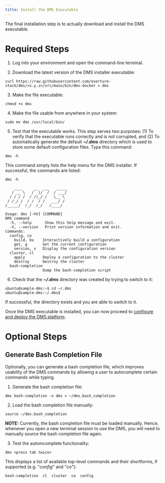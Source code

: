 ```yaml
---
title: Install the DMS Executable
---
```


The final installation step is to actually download and install the DMS executable.

# Required Steps

1. Log into your environment and open the command-line terminal.


2. Download the latest version of the DMS installer executable:

```shell
curl https://raw.githubusercontent.com/overture-stack/dms/<x.y.z>/src/main/bin/dms-docker > dms
```

3. Make the file executable:

```shell
chmod +x dms
```

4. Make the file usable from anywhere in your system:

```shell
sudo mv dms /usr/local/bin/
```

5. Test that the executable works.  This step serves two purposes: (1) To verify that the executable runs correctly and is not corrupted, and (2) To automatically generate the default **_~/.dms_** directory which is used to store some default configuration files.  Type this command:

```shell
dms -h
```

This command simply lists the help menu for the DMS installer.  If successful, the commands are listed:

```shell
dms -h

    ____     __  ___   _____
   / __ \   /  |/  /  / ___/
  / / / /  / /|_/ /   \__ \
 / /_/ /  / /  / /   ___/ /
/_____/  /_/  /_/   /____/

Usage: dms [-hV] [COMMAND]
DMS command
  -h, --help      Show this help message and exit.
  -V, --version   Print version information and exit.
Commands:
  config, co
    build, bu    Interactively build a configuration
    get, g       Get the current configuration
    version, v   Display the configuration version
  cluster, cl
    apply        Deploy a configuration to the cluster
    destroy      Destroy the cluster
  bash-completion
                 Dump the bash-completion script
```

6. Check that the **_~/.dms_** directory was created by trying to switch to it:

```shell
ubuntu@sample-dms:~$ cd ~/.dms
ubuntu@sample-dms:~/.dms$
```

If successful, the directory exists and you are able to switch to it.

Once the DMS executable is installed, you can now proceed to [configure and deploy the DMS platform](../../configuration).

# Optional Steps

## Generate Bash Completion File

Optionally, you can generate a bash completion file, which improves usability of the DMS commands by allowing a user to autocomplete certain commands while typing.

1. Generate the bash completion file:

```shell
dms bash-completion -n dms > ~/dms.bash_completion
```

2. Load the bash completion file manually:

```shell
source ~/dms.bash_completion
```

<Warning>**NOTE:** Currently, the bash completion file must be loaded manually.  Hence, whenever you open a new terminal session to use the DMS, you will need to manually source the bash completion file again.</Warning>

3. Test the automcomplete functionality:

```shell
dms <press tab twice>
```

This displays a list of available top-level commands and their shortforms, if supported (e.g. "_config_" and "_co_"):

```shell
bash-completion  cl  cluster  co  config
```